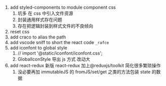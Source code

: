 1. add styled-components to module component css
   1. 坑多 在 css 中引入文件资源
   2. 封装通用样式存在问题
   3. 存在把逻辑封装到样式文件的不良倾向
2. reset css
3. add craco to alias the path
4. add vscode sniff to short the react code `_rafce`
5. add iconfont to global style
   1. // import '@static/iconfont/iconfont.css';
   2. GlobalIconStyle 导出 js 方式 改动大
6. add react-redux 新版 react-redux 加上@reduxjs/toolkit 简化很多繁琐操作
   1. 没必要再加 immutableJS 的 fromJS/set/get 之类的方法包装 state 的数据
